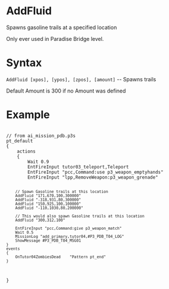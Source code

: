 # AddFluid
<p>Spawns gasoline trails at a specified location
<p>Only ever used in Paradise Bridge level.
<h1>Syntax</h1>
<p><code class="language-js">AddFluid [xpos], [ypos], [zpos], [amount]</code> -- Spawns trails
<p>Default Amount is 300 if no Amount was defined
<h1>Example</h1>
<pre><code class="language-js">
// from ai_mission_pdb.p3s
pt_default
{
	actions
	{
		Wait 0.9
		EntFireInput tutor03_teleport,Teleport
		EntFireInput "pcc,Command:use p3_weapon_emptyhands"
		EntFireInput "lpp,RemoveWeapon:p3_weapon_grenade"
		
		// Spawn Gasoline trails at this location
		AddFluid "171,670,100,300000"
		AddFluid "-318,931,80,300000"
		AddFluid "150,925,100,100000"
		AddFluid "-110,1030,80,200000"
		
		// This would also spawn Gasoline trails at this location
		AddFluid "300,312,100"
		
		EntFireInput "pcc,Command:give p3_weapon_match"
		Wait 0.5
		MissionLog "add_primary,tutor04,#P3_PDB_T04_LOG"
		ShowMessage #P3_PDB_T04_MSG01
	}
	events
	{
		OnTutor04ZombiesDead	"Pattern pt_end"
	}
}
</code></pre>